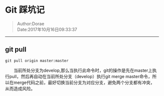 # Git 踩坑记
>Author:Dorae  
>Date:2017年10月16日09:33:37

----

## git pull
	git pull origin master:master  
&emsp;&emsp;当前所处分支为develop,那么当执行此命令时，git的操作是先在master上执行pull，然后再自动在当前所处分支（develop）执行git merge master命令，所以在merge代码之前，最好切换当前分支为对应分支，避免两个分支都有冲突，从而造成风险。